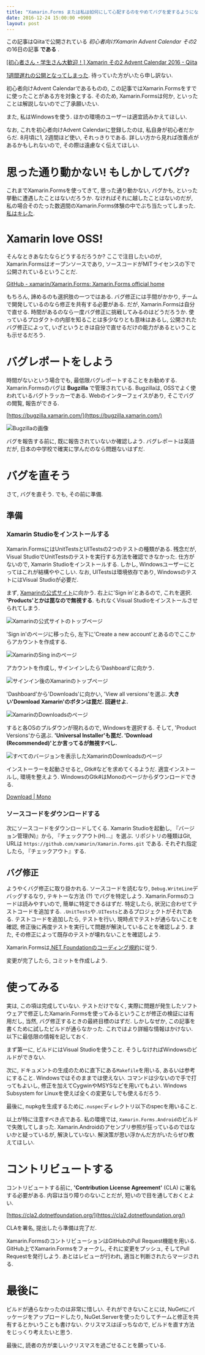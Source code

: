 ```yaml
---
title: "Xamarin.Forms または私は如何にして心配するのをやめてバグを愛するようになったか"
date: 2016-12-24 15:00:00 +0900
layout: post
---
```

この記事はQiitaで公開されている _初心者向けXamarin Advent Calendar その2_ の16日の記事 __である__ .

[[初心者さん・学生さん大歓迎！] Xamarin その2 Advent Calendar 2016 - Qiita](http://qiita.com/advent-calendar/2016/xamarin-welcome)

[1週間遅れの公開となってしまった]({{site.url}}/advent). 待っていた方がいたら申し訳ない.

初心者向けAdvent Calendarであるものの, この記事ではXamarin.Formsをすでに使ったことがある方を対象とする.
そのため, Xamarin.Formsは何か, といったことは解説しないのでご了承願いたい.

また, 私はWindowsを使う. ほかの環境のユーザーは適宜読みかえてほしい.

なお, これを初心者向けAdvent Calendarに登録したのは, 私自身が初心者だからだ. 8月頃に1,
2週間ほど使い, それっきりである. 詳しい方から見れば改善点があるかもしれないので,
その際は遠慮なく伝えてほしい.

# 思った通り動かない! もしかしてバグ?
これまでXamarin.Formsを使ってきて, 思った通り動かない, バグかも,
といった挙動に遭遇したことはないだろうか. なければそれに越したことはないのだが,
私の場合そのたった数週間のXamarin.Forms体験の中でぶち当たってしまった.
[私はキレた]({{site.url}}/xamarin).

# Xamarin love OSS!
そんなときあなたならどうするだろうか? ここで注目したいのが, Xamarin.Formsはオープンソースであり,
ソースコードがMITライセンスの下で公開されているということだ.

[GitHub - xamarin/Xamarin.Forms: Xamarin.Forms official home](https://github.com/xamarin/Xamarin.Forms)

もちろん, 諦めるのも選択肢の一つではある. バグ修正には手間がかかり,
チームで開発しているのなら修正を共有する必要がある. だが, Xamarin.Formsは自分で直せる.
時間があるのなら一度バグ修正に挑戦してみるのはどうだろうか.
使っているプロダクトの内部を知ることは多少なりとも意味はあるし, 公開されたバグ修正によって,
いざというときは自分で直せるだけの能力があるということも示せるだろう.

# バグレポートをしよう
時間がないという場合でも, 最低限バグレポートすることをお勧めする. Xamarin.Formsのバグは
__Bugzilla__ で管理されている. Bugzillaは, OSSでよく使われているバグトラッカーである.
Webのインターフェイスがあり, そこでバグの閲覧, 報告ができる.

[https://bugzilla.xamarin.com/](https://bugzilla.xamarin.com/)

![Bugzillaの画像]({{site.url}}/assets/2016-12-24-bugzilla.png)

バグを報告する前に, 既に報告されていないか確認しよう. バグレポートは英語だが,
日本の中学校で確実に学んだのなら問題ないはずだ.

# バグを直そう
さて, バグを直そう. でも, その前に準備.

## 準備
### Xamarin Studioをインストールする
Xamarin.FormsにはUnitTestsとUITestsの2つのテストの種類がある.
残念だが, Visual StudioでUnitTestsのテストを実行する方法を確認できなかった. 仕方がないので,
Xamarin Studioをインストールする. しかし, Windowsユーザーにとってはこれが結構ややこしい.
なお, UITestsは環境依存であり, WindowsのテストにはVisual Studioが必要だ.

まず, [Xamarinの公式サイト](https://www.xamarin.com/)に向かう. 右上に'Sign in'とあるので,
これを選択. __'Products'とかは罠なので無視する__. もれなくVisual Studioをインストールさせられてしまう.

![Xamarinの公式サイトのトップページ]({{site.url}}/assets/2016-12-24-web-top.png)

'Sign in'のページに移ったら, 左下に'Create a new account'とあるのでここからアカウントを作成する.

![XamarinのSing inのページ]({{site.url}}/assets/2016-12-24-web-signin.png)

アカウントを作成し, サインインしたら'Dashboard'に向かう.

![サインイン後のXamarinのトップページ]({{site.url}}/assets/2016-12-24-web-top-signedin.png)

'Dashboard'から'Downloads'に向かい, 'View all versions'を選ぶ.
__大きい'Download Xamarin'のボタンは罠だ. 回避せよ.__

![XamarinのDownloadsのページ]({{site.url}}/assets/2016-12-24-web-downloads.png)

すると各OSのプルダウンが現れるので, Windowsを選択する. そして, 'Product Versions'から選ぶ.
__'Universal Installer'も罠だ. 'Download (Recommended)'とか言ってるが無視すべし.__

![すべてのバージョンを表示したXamarinのDownloadsのページ]({{site.url}}/assets/2016-12-24-web-downloads-all.png)

インストーラーを起動させると, Gtk#などを求めてくるようだ. 適宜インストールし, 環境を整えよう.
WindowsのGtk#はMonoのページからダウンロードできる.

[Download \| Mono](http://www.mono-project.com/download/#download-win)

### ソースコードをダウンロードする
次にソースコードをダウンロードしてくる. Xamarin Studioを起動し, 『バージョン管理(N)』から,
『チェックアウト(H)…』を選ぶ. リポジトリの種類はGit, URLは
`https://github.com/xamarin/Xamarin.Forms.git` である. それぞれ指定したら,
『チェックアウト』する.

## バグ修正
ようやくバグ修正に取り掛かれる. ソースコードを読むなり, `Debug.WriteLine`デバッグするなり,
テキトーな方法 (?) でバグを特定しよう. Xamarin.Formsのコードは読みやすいので,
簡単に特定できるはずだ. 特定したら, 状況に合わせてテストコードを追加する.
`.UnitTests`や`.UITests`とあるプロジェクトがそれである. テストコードを追加したら,
テストを行い, 現時点でテストが通らないことを確認, 修正後に再度テストを実行して問題が解決していることを確認しよう.
また, その修正によって既存のテストが壊れないことを確認しよう.

Xamarin.Formsは[.NET Foundationのコーディング規約](https://github.com/dotnet/corefx/blob/master/Documentation/coding-guidelines/coding-style.md)に従う.

変更が完了したら, コミットを作成しよう.

# 使ってみる
実は, この項は完成していない. テストだけでなく, 実際に問題が発生したソフトウェアで修正したXamarin.Formsを使ってみるということが修正の検証には有用だし,
当然, バグ修正するときの最終目標のはずだ. しかしなぜか, この記事を書くために試したビルドが通らなかった.
これではより詳細な情報はかけない. 以下に最低限の情報を記しておく.

まず第一に, ビルドにはVisual Studioを使うこと. そうしなければWindowsのビルドができない.

次に, ドキュメントの生成のために直下にある`Makefile`を用いる, あるいは参考にすること.
Windowsではそのままでは使えない. コマンドは少ないので手で打ってもよいし,
修正を加えてCygwinやMSYSなどを用いてもよい. Windows Subsystem for Linuxを使えば全くの変更なしでも使えるだろう.

最後に, nupkgを生成するために`.nuspec`ディレクトリ以下のspecを用いること.

以上が特に注意すべき点である. 私の環境では, `Xamarin.Forms.Android`のビルドで失敗してしまった.
Xamarin.Androidのアセンブリ参照が狂っているのではないかと疑っているが, 解決していない.
解決策が思い浮かんだ方がいたらぜひ教えてほしい.

# コントリビュートする
コントリビュートする前に, __'Contribution License Agreement'__ (CLA)
に署名する必要がある. 内容は当り障りのないことだが, 短いので目を通しておくとよい.

[https://cla2.dotnetfoundation.org/](https://cla2.dotnetfoundation.org/)

CLAを署名, 提出したら準備は完了だ.

Xamarin.FormsのコントリビューションはGitHubのPull Request機能を用いる.
GitHub上でXamarin.Formsをフォークし, それに変更をプッシュ, そしてPull Requestを発行しよう.
あとはレビューが行われ, 適当と判断されたらマージされる.

# 最後に
ビルドが通らなかったのは非常に惜しい. それができないことには,
NuGetにパッケージをアップロードしたり, NuGet.Serverを使ったりしてチームと修正を共有するとかいうことも書けない.
クリスマスはぼっちなので, ビルドを直す方法をじっくり考えたいと思う.

最後に, 読者の方が楽しいクリスマスを過ごせることを願っている.